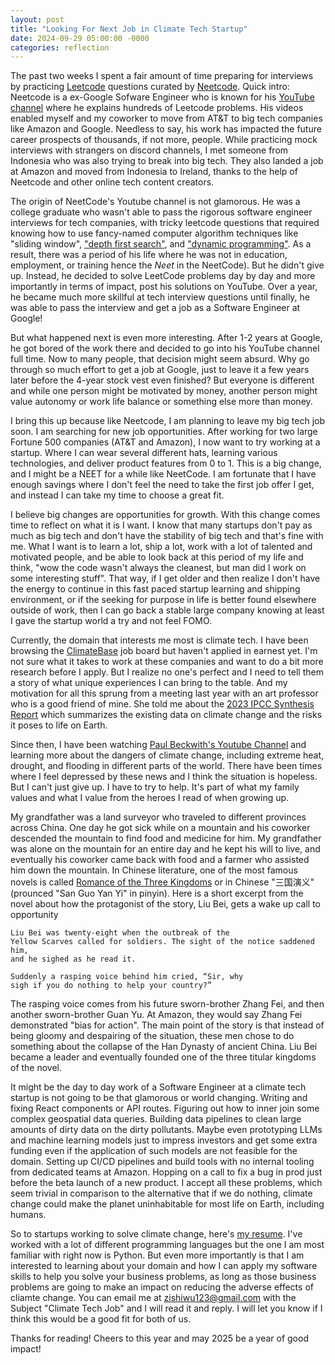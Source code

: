 ```yaml
---
layout: post
title: "Looking For Next Job in Climate Tech Startup"
date: 2024-09-29 05:00:00 -0000
categories: reflection
---
```


The past two weeks I spent a fair amount of time preparing for interviews by
practicing [Leetcode][leetcode] questions curated by [Neetcode][neetcode-io].
Quick intro: Neetcode is a ex-Google Sofware Engineer who is known for
his [YouTube channel][neetcode-youtube-channel] where he explains hundreds of
Leetcode problems. His videos enabled myself and my coworker to move from AT&T
to big tech companies like Amazon and Google. Needless to say, his work has
impacted the future career prospects of thousands, if not more, people. While
practicing mock interviews with strangers on discord channels, I met someone
from Indonesia who was also trying to break into big tech. They also landed
a job at Amazon and moved from Indonesia to Ireland, thanks to the help of
Neetcode and other online tech content creators.

The origin of NeetCode's Youtube channel is not glamorous. He was a college
graduate who wasn't able to pass the rigorous software engineer interviews
for tech companies, with tricky leetcode questions that required knowing
how to use fancy-named computer algorithm techniques like "sliding window", 
["depth first search"][depth-first-search], and
["dynamic programming"][dynamic-programming]. As a result, there was a period
of his life where he was not in education, employment, or training 
hence the *Neet* in the NeetCode). But he didn't give up. Instead, he decided
to solve LeetCode problems day by day and more importantly in terms of impact,
post his solutions on YouTube. Over a year, he became much more skillful at
tech interview questions until finally, he was able to pass the interview
and get a job as a Software Engineer at Google!

But what happened next is even more interesting. After 1-2 years at Google,
he got bored of the work there and decided to go into his YouTube channel
full time. Now to many people, that decision might seem absurd. Why go through
so much effort to get a job at Google, just to leave it a few years later before
the 4-year stock vest even finished? But everyone is different and while one person
might be motivated by money, another person might value autonomy or work life balance
or something else more than money.

I bring this up because like Neetcode, I am planning to leave my big tech job soon.
I am searching for new job opportunities. After working for two large Fortune 500
companies (AT&T and Amazon), I now want to try working at a startup. Where I can wear
several different hats, learning various technologies, and deliver product features
from 0 to 1. This is a big change, and I might be a NEET for a while like NeetCode.
I am fortunate that I have enough savings where I don't feel the need to take the
first job offer I get, and instead I can take my time to choose a great fit.

I believe big changes are opportunities for growth. With this change comes
time to reflect on what it is I want. I know that many startups don't pay as much as
big tech and don't have the stability of big tech and that's fine with me. What
I want is to learn a lot, ship a lot, work with a lot of talented and motivated people,
and be able to look back at this period of my life and think, "wow the code wasn't
always the cleanest, but man did I work on some interesting stuff". That way, if
I get older and then realize I don't have the energy to continue in this fast paced
startup learning and shipping environment, or if the seeking for purpose in life
is better found elsewhere outside of work, then I can go back a stable large company
knowing at least I gave the startup world a try and not feel FOMO.

Currently, the domain that interests me most is climate tech. I have been browsing
the [ClimateBase][climatebase] job board but haven't applied in earnest yet. I'm not
sure what it takes to work at these companies and want to do a bit more research
before I apply. But I realize no one's perfect and I need to tell them a story of
what unique experiences I can bring to the table. And my motivation for all this
sprung from a meeting last year with an art professor who is a good friend of mine.
She told me about the [2023 IPCC Synthesis Report][2023-ipcc-synthesis-report] which
summarizes the existing data on climate change and the risks it poses to life on Earth.

Since then, I have been watching [Paul Beckwith's Youtube Channel][paul-beckwith]
and learning more about the dangers of climate change, including extreme heat, drought,
and flooding in different parts of the world. There have been times where I feel depressed
by these news and I think the situation is hopeless. But I can't just give up. I have
to try to help. It's part of what my family values and what I value from the heroes
I read of when growing up.

My grandfather was a land surveyor who traveled to different provinces across China. One day
he got sick while on a mountain and his coworker descended the mountain to find food and
medicine for him. My grandfather was alone on the mountain for an entire day and he kept
his will to live, and eventually his coworker came back with food and a farmer who assisted
him down the mountain. In Chinese literature, one of the most famous novels is called
[Romance of the Three Kingdoms][romance-of-the-three-kingdoms] or in Chinese "三国演义"
(prounced "San Guo Yan Yi" in pinyin). Here is a short excerpt from the novel about
how the protagonist of the story, Liu Bei, gets a wake up call to opportunity

```
Liu Bei was twenty-eight when the outbreak of the
Yellow Scarves called for soldiers. The sight of the notice saddened him,
and he sighed as he read it.

Suddenly a rasping voice behind him cried, “Sir, why
sigh if you do nothing to help your country?”
```

The rasping voice comes from his future sworn-brother Zhang Fei, and then another
sworn-brother Guan Yu. At Amazon, they would say Zhang Fei demonstrated "bias for action".
The main point of the story is that instead of being gloomy and despairing of the situation,
these men chose to do something about the collapse of the Han Dynasty of ancient China.
Liu Bei became a leader and eventually founded one of the three titular kingdoms of the novel.

It might be the day to day work of a Software Engineer at a climate tech startup is not
going to be that glamorous or world changing. Writing and fixing React components or API routes.
Figuring out how to inner join some complex geospatial data queries. Building data pipelines
to clean large amounts of dirty data on the dirty pollutants. Maybe even prototyping
LLMs and machine learning models just to impress investors and get some extra funding
even if the application of such models are not feasible for the domain. Setting up
CI/CD pipelines and build tools with no internal tooling from dedicated teams at Amazon.
Hopping on a call to fix a bug in prod just before the beta launch of a new product.
I accept all these problems, which seem trivial in comparison to the alternative that
if we do nothing, climate change could make the planet uninhabitable for most life on Earth,
including humans.

So to startups working to solve climate change, here's [my resume][my-resume].
I've worked with a lot of different programming languages but the one I am most familiar
with right now is Python. But even more importantly is that I am interested to learning
about your domain and how I can apply my software skills to help you solve your
business problems, as long as those business problems are going to make an impact on
reducing the adverse effects of cliamte change. You can email me at zishiwu123@gmail.com
with the Subject "Climate Tech Job" and I will read it and reply. I will let you know
if I think this would be a good fit for both of us.

Thanks for reading! Cheers to this year and may 2025 be a year of good impact!

[neetcode-io]: https://neetcode.io/practice
[leetcode]: https://leetcode.com/
[neetcode-youtube-channel]: https://www.youtube.com/@NeetCode
[depth-first-search]: https://en.wikipedia.org/wiki/Depth-first_search
[dynamic-programming]: https://en.wikipedia.org/wiki/Dynamic_programming
[climatebase]: https://climatebase.org/
[2023-ipcc-synthesis-report]: https://www.ipcc.ch/report/ar6/syr/
[paul-beckwith]: https://www.youtube.com/@PaulHBeckwith
[romance-of-the-three-kingdoms]: https://khmerbamboo.wordpress.com/wp-content/uploads/2012/09/dw3k-comthe_new_three_kingdoms_ebook-part1of6.pdf
[my-resume]: https://zishiwu123.github.io/resume/